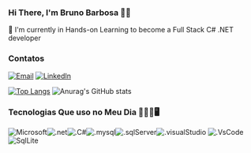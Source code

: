 ### Hi There, I'm Bruno Barbosa 👋🏾

🔭 I'm currently in Hands-on Learning to become a Full Stack C# .NET developer

### Contatos

[![Email](https://img.shields.io/badge/Gmail-D14836?style=for-the-badge&logo=gmail&logoColor=white)](mailto:brunocorreiabarbosa@gmail.com)
[![LinkedIn](https://img.shields.io/badge/LinkedIn-0077B5?style=for-the-badge&logo=linkedin&logoColor=white)](https://www.linkedin.com/in/brunocorreiabarbosa/)



[![Top Langs](https://github-readme-stats.vercel.app/api/top-langs/?username=brunocorreiabarbosa&theme=blue-green)](https://github.com/anuraghazra/github-readme-stats)
![Anurag's GitHub stats](https://github-readme-stats.vercel.app/api?username=brunocorreiabarbosa&show_icons=true&theme=blue-green)

### Tecnologias Que uso no Meu Dia 👨🏾‍💻🖥️
![Microsoft](https://img.shields.io/badge/Microsoft-666666?style=for-the-badge&logo=microsoft&logoColor=white)![.net](https://img.shields.io/badge/.NET-5C2D91?style=for-the-badge&logo=.net&logoColor=white)![.C#](https://img.shields.io/badge/C%23-239120?style=for-the-badge&logo=c-sharp&logoColor=white)![.mysql](https://img.shields.io/badge/MySQL-005C84?style=for-the-badge&logo=mysql&logoColor=white)![.sqlServer](https://img.shields.io/badge/Microsoft_SQL_Server-CC2927?style=for-the-badge&logo=microsoft-sql-server&logoColor=white)![.visualStudio](https://img.shields.io/badge/Visual_Studio-5C2D91?style=for-the-badge&logo=visual%20studio&logoColor=white)
![.VsCode](https://img.shields.io/badge/Visual_Studio_Code-0078D4?style=for-the-badge&logo=visual%20studio%20code&logoColor=white)
![SqlLite](https://img.shields.io/badge/SQLite-07405E?style=for-the-badge&logo=sqlite&logoColor=white)
